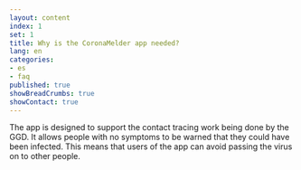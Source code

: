 ```yaml
---
layout: content
index: 1
set: 1
title: Why is the CoronaMelder app needed?
lang: en
categories:
- es
- faq
published: true
showBreadCrumbs: true
showContact: true
---
```


The app is designed to support the contact tracing work being done by the GGD. It allows people with no symptoms to be warned that they could have been infected. This means that users of the app can avoid passing the virus on to other people.
